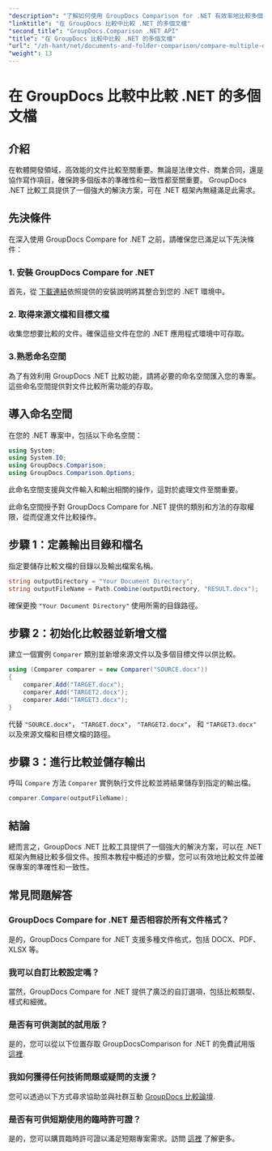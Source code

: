 ```yaml
---
"description": "了解如何使用 GroupDocs Comparison for .NET 有效率地比較多個文件。按照我們的逐步指南，實現無縫整合。"
"linktitle": "在 GroupDocs 比較中比較 .NET 的多個文檔"
"second_title": "GroupDocs.Comparison .NET API"
"title": "在 GroupDocs 比較中比較 .NET 的多個文檔"
"url": "/zh-hant/net/documents-and-folder-comparison/compare-multiple-documents-dotnet/"
"weight": 13
---
```


# 在 GroupDocs 比較中比較 .NET 的多個文檔

## 介紹
在軟體開發領域，高效能的文件比較至關重要。無論是法律文件、商業合同，還是協作寫作項目，確保跨多個版本的準確性和一致性都至關重要。 GroupDocs .NET 比較工具提供了一個強大的解決方案，可在 .NET 框架內無縫滿足此需求。
## 先決條件
在深入使用 GroupDocs Compare for .NET 之前，請確保您已滿足以下先決條件：
### 1. 安裝 GroupDocs Compare for .NET
首先，從 [下載連結](https://releases.groupdocs.com/comparison/net/)依照提供的安裝說明將其整合到您的 .NET 環境中。
### 2. 取得來源文檔和目標文檔
收集您想要比較的文件。確保這些文件在您的 .NET 應用程式環境中可存取。
### 3.熟悉命名空間
為了有效利用 GroupDocs .NET 比較功能，請將必要的命名空間匯入您的專案。這些命名空間提供對文件比較所需功能的存取。

## 導入命名空間
在您的 .NET 專案中，包括以下命名空間：

```csharp
using System;
using System.IO;
using GroupDocs.Comparison;
using GroupDocs.Comparison.Options;
```
此命名空間支援與文件輸入和輸出相關的操作，這對於處理文件至關重要。

此命名空間授予對 GroupDocs Compare for .NET 提供的類別和方法的存取權限，從而促進文件比較操作。
## 步驟 1：定義輸出目錄和檔名
指定要儲存比較文檔的目錄以及輸出檔案名稱。
```csharp
string outputDirectory = "Your Document Directory";
string outputFileName = Path.Combine(outputDirectory, "RESULT.docx");
```
確保更換 `"Your Document Directory"` 使用所需的目錄路徑。
## 步驟 2：初始化比較器並新增文檔
建立一個實例 `Comparer` 類別並新增來源文件以及多個目標文件以供比較。
```csharp
using (Comparer comparer = new Comparer("SOURCE.docx"))
{
    comparer.Add("TARGET.docx");
    comparer.Add("TARGET2.docx");
    comparer.Add("TARGET3.docx");
}
```
代替 `"SOURCE.docx"`， `"TARGET.docx"`， `"TARGET2.docx"`， 和 `"TARGET3.docx"` 以及來源文檔和目標文檔的路徑。
## 步驟 3：進行比較並儲存輸出
呼叫 `Compare` 方法 `Comparer` 實例執行文件比較並將結果儲存到指定的輸出檔。
```csharp
comparer.Compare(outputFileName);
```

## 結論
總而言之，GroupDocs .NET 比較工具提供了一個強大的解決方案，可以在 .NET 框架內無縫比較多個文件。按照本教程中概述的步驟，您可以有效地比較文件並確保專案的準確性和一致性。
## 常見問題解答
### GroupDocs Compare for .NET 是否相容於所有文件格式？
是的，GroupDocs Compare for .NET 支援多種文件格式，包括 DOCX、PDF、XLSX 等。
### 我可以自訂比較設定嗎？
當然，GroupDocs Compare for .NET 提供了廣泛的自訂選項，包括比較類型、樣式和細微。
### 是否有可供測試的試用版？
是的，您可以從以下位置存取 GroupDocsComparison for .NET 的免費試用版 [這裡](https://releases。groupdocs.com/).
### 我如何獲得任何技術問題或疑問的支援？
您可以透過以下方式尋求協助並與社群互動 [GroupDocs 比較論壇](https://forum。groupdocs.com/c/comparison/12).
### 是否有可供短期使用的臨時許可證？
是的，您可以購買臨時許可證以滿足短期專案需求。訪問 [這裡](https://purchase.groupdocs.com/temporary-license/) 了解更多。